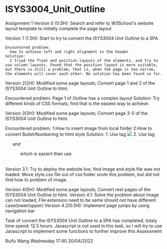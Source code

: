 # ISYS3004_Unit_Outline
Assignment 1
Version 0 (0.5H):
Search and refer to W3School's website layout template to initially complete the page layout


Version 1 (1.5H):
Start to try to  convert the ISYS3004 Unit Outline to a SPA.

    Encountered problem: 
      how to achieve left and right alignment in the header
    Solution: 
      I tried the float and position layouts of the elements, and try to use column layouts. Found that the position layout is more suitable, but there is still a problem, that is, when the page is too narrow, the elements will cover each other. No solution has been found so far.


Version 2(2H):
Modified some page layouts; Convert page 1 and 2 of the ISYS3004 Unit Outline to html.

  Encountered problem:
    Page 1 of Outline has a complex layout
  Solution:
    Try different kinds of CSS formats, find that <table> is the easiest way to achieve.


Version 3(3H):
Modified some page layouts; Convert page 3-5 of the ISYS3004 Unit Outline to html.

  Encountered problem:
    1.How to insert image from local folder
    2.How to convert Bullet/Numbering to html style
  Solution:
    1. Use tag <img src="*file address*">
    2. Use tag <ul> and <ol> which is easiert than use <table>
  
Version 3.1:
Try to deploy the website live, find image and style file was not loaded. Move style.css file out of css folder sovle this problem, but did not find how to problem of image.

  
Version 4(5H):
Modified some page layouts; Convert rest pages of the ISYS3004 Unit Outline to html.
Version 4.1:
Solve the problem about image can not loaded, File extension need to be same should not have different case(lower/upper)
Version 4.2(0.5H):
Implement page jumps by using navigation bar


Task of convert the ISYS3004 Unit Outline to a SPA has completed, totaly time spend: 12.5 hours.
Javascript is not used in this task, so I will try to use Javascript to implement some functions to further improve this Assessment

Ruifu Wang
Wednesday 17:40 20/04/2022
